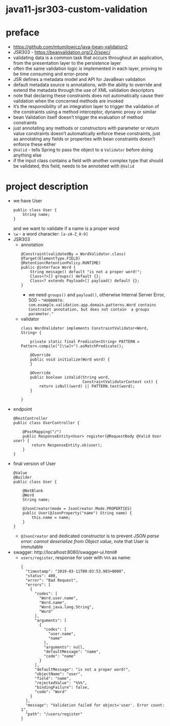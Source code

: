 # java11-jsr303-custom-validation

# preface
* https://github.com/mtumilowicz/java-bean-validation2
* JSR303 - https://beanvalidation.org/2.0/spec/
* validating data is a common task that occurs throughout 
    an application, from the presentation layer to the persistence 
    layer
* often the same validation logic is implemented in each layer, 
    proving to be time consuming and error-prone
* JSR defines a metadata model and API for JavaBean validation
* default metadata source is annotations, with the ability to override and extend the metadata through the use 
    of XML validation descriptors
* note that declaring these constraints does not 
    automatically cause their validation when the concerned 
    methods are invoked
* it’s the responsibility of an integration layer to 
    trigger the validation of the constraints using a 
    method interceptor, dynamic proxy or similar
* bean Validation itself doesn’t trigger the evaluation 
    of method constraints
* just annotating any methods or constructors with 
    parameter or return value constraints doesn’t automatically 
    enforce these constraints, just as annotating any fields or 
    properties with bean constraints doesn’t enforce these either
* `@Valid` - tells Spring to pass the object to a 
    `Validator` before doing anything else
* if the input class contains a field with another complex 
    type that should be validated, this field, needs to be 
    annotated with `@Valid`

# project description
* we have User
    ```
    public class User {
        String name;
    }
    ```
    and we want to validate if a name is a proper word
* `\w` - a word character: `[a-zA-Z_0-9]`
* JSR303
    * annotation
        ```
        @Constraint(validatedBy = WordValidator.class)
        @Target(ElementType.FIELD)
        @Retention(RetentionPolicy.RUNTIME)
        public @interface Word {
            String message() default "is not a proper word!";
            Class<?>[] groups() default {};
            Class<? extends Payload>[] payload() default {};
        }
        ```
        * we need `groups()` and `payload()`, otherwise Internal Server Error, 500 - 
            `"HV000074: com.example.validation.app.domain.patterns.Word contains Constraint annotation, but does not contain 
            a groups parameter."`
    * validator
        ```
        class WordValidator implements ConstraintValidator<Word, String> {
        
            private static final Predicate<String> PATTERN = Pattern.compile("[\\w]+").asMatchPredicate();
        
            @Override
            public void initialize(Word word) {
            }
        
            @Override
            public boolean isValid(String word,
                                   ConstraintValidatorContext cxt) {
                return isNull(word) || PATTERN.test(word);
            }
        
        }
        ```
* endpoint
    ```
    @RestController
    public class UserController {
        
        @PostMapping("/")
        public ResponseEntity<User> register(@RequestBody @Valid User user) {
            return ResponseEntity.ok(user);
        }
    }
    ```
* final version of User
    ```
    @Value
    @Builder
    public class User {
    
        @NotBlank
        @Word
        String name;
    
        @JsonCreator(mode = JsonCreator.Mode.PROPERTIES)
        public User(@JsonProperty("name") String name) {
            this.name = name;
        }
    }
    ```
    * `@JsonCreator` and dedicated constructor is to prevent
        _JSON parse error: cannot deserialize from Object value_,
        note that User is immutable
* swagger: http://localhost:8080/swagger-ui.html#
    * `users/register`, response for user with `%%%` as name:
        ```
        {
          "timestamp": "2019-03-11T09:03:53.983+0000",
          "status": 400,
          "error": "Bad Request",
          "errors": [
            {
              "codes": [
                "Word.user.name",
                "Word.name",
                "Word.java.lang.String",
                "Word"
              ],
              "arguments": [
                {
                  "codes": [
                    "user.name",
                    "name"
                  ],
                  "arguments": null,
                  "defaultMessage": "name",
                  "code": "name"
                }
              ],
              "defaultMessage": "is not a proper word!",
              "objectName": "user",
              "field": "name",
              "rejectedValue": "%%%",
              "bindingFailure": false,
              "code": "Word"
            }
          ],
          "message": "Validation failed for object='user'. Error count: 1",
          "path": "/users/register"
        }
        ```